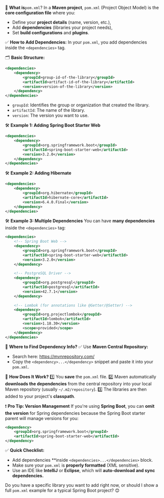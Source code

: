 
🔧 **What is**`pom.xml`?
In a **Maven project**, `pom.xml` (Project Object Model) is the **core configuration file** where you:
* Define your **project details** (name, version, etc.),
* Add **dependencies** (libraries your project needs),
* Set **build configurations** and **plugins**.

✅ **How to Add Dependencies:**
In your `pom.xml`, you add dependencies inside the `<dependencies>` tag.

🗂️ **Basic Structure:**

```xml
<dependencies>
    <dependency>
        <groupId>group-id-of-the-library</groupId>
        <artifactId>artifact-id-of-the-library</artifactId>
        <version>version-of-the-library</version>
    </dependency>
</dependencies>
```

* `groupId`: Identifies the group or organization that created the library.
* `artifactId`: The name of the library.
* `version`: The version you want to use.

🛠️ **Example 1: Adding Spring Boot Starter Web**

```xml
<dependencies>
    <dependency>
        <groupId>org.springframework.boot</groupId>
        <artifactId>spring-boot-starter-web</artifactId>
        <version>3.2.0</version>
    </dependency>
</dependencies>
```

🛠️ **Example 2: Adding Hibernate**

```xml
<dependencies>
    <dependency>
        <groupId>org.hibernate</groupId>
        <artifactId>hibernate-core</artifactId>
        <version>6.4.0.Final</version>
    </dependency>
</dependencies>
```

🛠️ **Example 3: Multiple Dependencies**
You can have **many dependencies** inside the `<dependencies>` tag:

```xml
<dependencies>
    <!-- Spring Boot Web -->
    <dependency>
        <groupId>org.springframework.boot</groupId>
        <artifactId>spring-boot-starter-web</artifactId>
        <version>3.2.0</version>
    </dependency>
    
    <!-- PostgreSQL Driver -->
    <dependency>
        <groupId>org.postgresql</groupId>
        <artifactId>postgresql</artifactId>
        <version>42.7.1</version>
    </dependency>
    
    <!-- Lombok (for annotations like @Getter/@Setter) -->
    <dependency>
        <groupId>org.projectlombok</groupId>
        <artifactId>lombok</artifactId>
        <version>1.18.30</version>
        <scope>provided</scope>
    </dependency>
</dependencies>
```

🚀 **Where to Find Dependency Info?**
✅ Use **Maven Central Repository:**
* Search here: https://mvnrepository.com/
* Copy the `<dependency>...</dependency>` snippet and paste it into your `pom.xml`.

🔄 **How Does It Work?**
1️⃣ You **save** the `pom.xml` file.
2️⃣ Maven automatically **downloads the dependencies** from the central repository into your local Maven repository (usually `~/.m2/repository`).
3️⃣ The libraries are then added to your project's **classpath**.

❗ **Pro Tip: Version Management**
If you're using **Spring Boot**, you can **omit the version** for Spring dependencies because the Spring Boot starter parent will manage versions for you:

```xml
<dependency>
    <groupId>org.springframework.boot</groupId>
    <artifactId>spring-boot-starter-web</artifactId>
</dependency>
```

✅ **Quick Checklist:**
* Add dependencies **inside `<dependencies>...</dependencies>` block.
* Make sure your `pom.xml` is **properly formatted** (XML sensitive).
* Use an IDE like **IntelliJ** or **Eclipse**, which will **auto-download and sync dependencies.**

Do you have a specific library you want to add right now, or should I show a full `pom.xml` example for a typical Spring Boot project? 😊